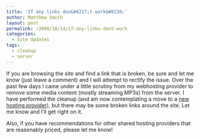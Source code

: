 ```yaml
---
title: 'If any links don&#8217;t work&#8230;'
author: Matthew Smith
layout: post
permalink: /2008/10/14/if-any-links-dont-work
categories:
  - Site Updates
tags:
  - cleanup
  - server
---
```

If you are browsing the site and find a link that is broken, be sure and let me know (just leave a comment) and I will attempt to rectify the issue. Over the past few days I came under a little scrutiny from my webhosting provider to remove some media content (mostly streaming MP3s) from the server. I have performed the cleanup (and am now contemplating a move to a [new hosting provider][1]), but there may be some broken links around the site. Let me know and I&#8217;ll get right on it.

Also, if you have recommendations for other shared hosting providers that are reasonably priced, please let me know!

 [1]: http://site5.com